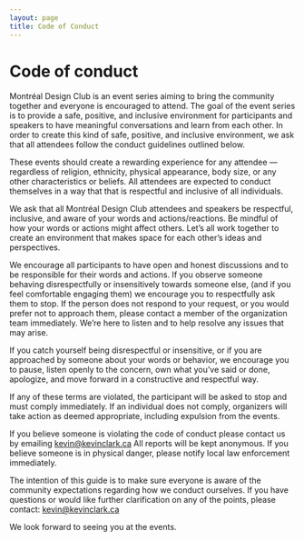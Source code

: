 ```yaml
---
layout: page
title: Code of Conduct
---
```


# Code of conduct

Montréal Design Club is an event series aiming to bring the community together and everyone is encouraged to attend. The goal of the event series is to provide a safe, positive, and inclusive environment for participants and speakers to have meaningful conversations and learn from each other. In order to create this kind of safe, positive, and inclusive environment, we ask that all attendees follow the conduct guidelines outlined below.

These events should create a rewarding experience for any attendee &mdash; regardless of religion, ethnicity, physical appearance, body size, or any other characteristics or beliefs. All attendees are expected to conduct themselves in a way that that is respectful and inclusive of all individuals.

We ask that all Montréal Design Club attendees and speakers be respectful, inclusive, and aware of your words and actions/reactions. Be mindful of how your words or actions might affect others. Let’s all work together to create an environment that makes space for each other’s ideas and perspectives.

We encourage all participants to have open and honest discussions and to be responsible for their words and actions. If you observe someone behaving disrespectfully or insensitively towards someone else, (and if you feel comfortable engaging them) we encourage you to respectfully ask them to stop. If the person does not respond to your request, or you would prefer not to approach them, please contact a member of the organization team immediately. We’re here to listen and to help resolve any issues that may arise.

If you catch yourself being disrespectful or insensitive, or if you are approached by someone about your words or behavior, we encourage you to pause, listen openly to the concern, own what you’ve said or done, apologize, and move forward in a constructive and respectful way.

If any of these terms are violated, the participant will be asked to stop and must comply immediately. If an individual does not comply, organizers will take action as deemed appropriate, including expulsion from the events.

If you believe someone is violating the code of conduct please contact us by emailing <a href="mailto:kevin@kevinclark.ca" class="external-link">kevin@kevinclark.ca</a> All reports will be kept anonymous. If you believe someone is in physical danger, please notify local law enforcement immediately.

The intention of this guide is to make sure everyone is aware of the community expectations regarding how we conduct ourselves. If you have questions or would like further clarification on any of the points, please contact: <a href="mailto:kevin@kevinclark.ca" class="external-link">kevin@kevinclark.ca</a>

We look forward to seeing you at the events.
